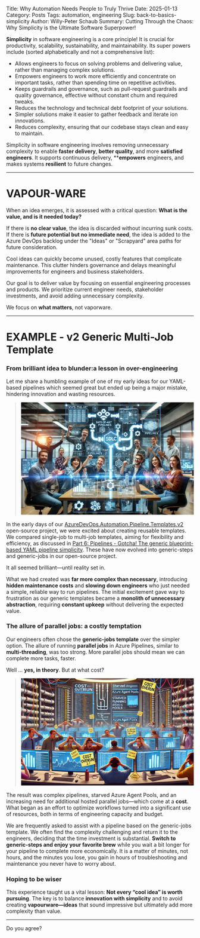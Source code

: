 Title: Why Automation Needs People to Truly Thrive
Date: 2025-01-13
Category: Posts 
Tags: automation, engineering
Slug: back-to-basics-simplicity
Author: Willy-Peter Schaub
Summary: Cutting Through the Chaos: Why Simplicity is the Ultimate Software Superpower!

**Simplicity** in software engineering is a core principle! It is crucial for productivity, scalability, sustainability, and maintainability. Its super powers include (sorted alphabetically and not a comprehensive list):

- Allows engineers to focus on solving problems and delivering value, rather than managing complex solutions.
- Empowers engineers to work more efficiently and concentrate on important tasks, rather than spending time on repetitive activities.
- Keeps guardrails and governance, such as pull-request guardrails and quality governance, effective without constant churn and required tweaks.
- Reduces the technology and technical debt footprint of your solutions.
- Simpler solutions make it easier to gather feedback and iterate ion innovations.
- Reduces complexity, ensuring that our codebase stays clean and easy to maintain.

Simplicity in software engineering involves removing unnecessary complexity to enable **faster delivery**, **better quality**, and more **satisfied engineers**. It supports continuous delivery, ****empowers** engineers, and makes systems **resilient** to future changes.

---

# VAPOUR-WARE

When an idea emerges, it is assessed with a critical question: **What is the value, and is it needed today?** 

If there is **no clear value**, the idea is discarded without incurring sunk costs. If there is **future potential but no immediate need**, the idea is added to the Azure DevOps backlog under the "Ideas" or "Scrapyard" area paths for future consideration.

Cool ideas can quickly become unused, costly features that complicate maintenance. This clutter hinders governance and delays meaningful improvements for engineers and business stakeholders.

Our goal is to deliver value by focusing on essential engineering processes and products. We prioritize current engineer needs, stakeholder investments, and avoid adding unnecessary complexity.

We focus on **what matters**, not vaporware.

---

# EXAMPLE - v2 Generic Multi-Job Template

### From brilliant idea to blunder:a lesson in over-engineering

Let me share a humbling example of one of my early ideas for our YAML-based pipelines which seemed great but ended up being a major mistake, hindering innovation and wasting resources.

> ![Excitement](../images/back-to-basics-simplicity-1.png) 

In the early days of our [AzureDevOps.Automation.Pipeline.Templates.v2](https://github.com/WorkSafeBC-Common-Engineering/AzureDevOps.Automation.Pipeline.Templates.v2) open-source project, we were excited about creating reusable templates. We compared single-job to multi-job templates, aiming for flexibility and efficiency, as discussed in [Part 6: Pipelines - Gotcha! The generic blueprint-based YAML pipeline simplicity](/yaml-pipelines-part6.html). These have now evolved into generic-steps and generic-jobs in our open-source project.

It all seemed brilliant—until reality set in.

What we had created was **far more complex than necessary**, introducing **hidden maintenance costs** and **slowing down engineers** who just needed a simple, reliable way to run pipelines. The initial excitement gave way to frustration as our generic templates became a **monolith of unnecessary abstraction**, requiring **constant upkeep** without delivering the expected value.

### The allure of parallel jobs: a costly temptation

Our engineers often chose the **generic-jobs template** over the simpler option. The allure of running **parallel jobs** in Azure Pipelines, similar to **multi-threading**, was too strong. More parallel jobs should mean we can complete more tasks, faster.

Well … **yes, in theory**. But at what cost?

> ![Excitement](../images/back-to-basics-simplicity-2.png) 

The result was complex pipelines, starved Azure Agent Pools, and an increasing need for additional hosted parallel jobs—which come at a **cost**. What began as an effort to optimize workflows turned into a significant use of resources, both in terms of engineering capacity and budget.

We are frequently asked to assist with a pipeline based on the generic-jobs template. We often find the complexity challenging and return it to the engineers, deciding that the time investment is substantial. **Switch to generic-steps and enjoy your favorite brew** while you wait a bit longer for your pipeline to complete more economically. It is a matter of minutes, not hours, and the minutes you lose, you gain in hours of troubleshooting and maintenance you never have to worry about.

### Hoping to be wiser

This experience taught us a vital lesson: **Not every “cool idea” is worth pursuing**. The key is to balance **innovation with simplicity** and to avoid creating **vapourware—ideas** that sound impressive but ultimately add more complexity than value.

---

Do you agree?

